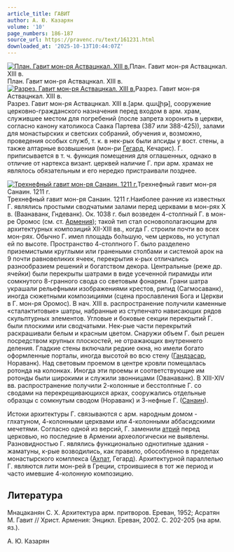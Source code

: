 ```yaml
---
article_title: ГАВИТ
author: А. Ю. Казарян
volume: '10'
page_numbers: 186-187
source_url: https://pravenc.ru/text/161231.html
downloaded_at: '2025-10-13T10:44:07Z'
---
```


[![План. Гавит мон-ря Аствацнкал. XIII в.](https://pravenc.ru/data/892/466/1234/i200.jpg "Кликните для увеличения картинки")](https://pravenc.ru/data/892/466/1234/i400.jpg)План. Гавит мон-ря Аствацнкал. XIII в.  
План. Гавит мон-ря Аствацнкал. XIII в.[![Разрез. Гавит мон-ря Аствацнкал. XIII в.](https://pravenc.ru/data/977/466/1234/i200.jpg "Кликните для увеличения картинки")](https://pravenc.ru/data/977/466/1234/i400.jpg)Разрез. Гавит мон-ря Аствацнкал. XIII в.  
Разрез. Гавит мон-ря Аствацнкал. XIII в.[арм. գավիթ], сооружение церковно-гражданского назначения перед входом в арм. храм, служившее местом для погребений (после запрета хоронить в церкви, согласно канону католикоса Саака Партева (387 или 388-425)), залами для монастырских и светских собраний, обучения и, возможно, проведения особых служб, т. к. в нек-рых были апсиды у вост. стены, а также алтарные возвышения (мон-ри [Гегард](https://pravenc.ru/text/Гегард.html), Кечарис). Г. приписывается в т. ч. функция помещения для оглашенных, однако в отличие от нартекса визант. церквей наличие Г. при арм. храмах не являлось обязательным и его нередко пристраивали позднее.

[![Трехнефный гавит мон-ря Санаин. 1211 г.](https://pravenc.ru/data/909/466/1234/i200.jpg "Кликните для увеличения картинки")](https://pravenc.ru/data/909/466/1234/i400.jpg)Трехнефный гавит мон-ря Санаин. 1211 г.  
Трехнефный гавит мон-ря Санаин. 1211 г.Наиболее ранние из известных Г. являлись простыми сводчатыми залами перед церквами в мон-рях X в. (Ваанаванк, Гндеванк). Ок. 1038 г. был возведен 4-столпный Г. в мон-ре Оромос (см. ст. [Армения](https://pravenc.ru/text/АРМЕНИЯ.html)); такой тип стал основополагающим для архитектурных композиций XII-XIII вв., когда Г. строили почти во всех мон-рях. Обычно Г. имел площадь бо́льшую, чем церковь, но уступал ей по высоте. Пространство 4-столпного Г. было разделено приземистыми круглыми или гранеными столбами и системой арок на 9 почти равновеликих ячеек, перекрытия к-рых отличались разнообразием решений и богатством декора. Центральные (реже др. ячейки) были перекрыты шатрами в виде усеченной пирамиды или сомкнутого 8-гранного свода со световым фонарем. Грани шатра украшали рельефными изображениями крестов, рипид (Сагмосаванк), иногда сюжетными композициями (сцена прославления Бога и Церкви в Г. мон-ря Оромос). В нач. XIII в. распространение получили каменные «сталактитовые» шатры, набранные из ступенчато нависающих рядов скульптурных элементов. Угловые и боковые секции перекрытий Г. были плоскими или сводчатыми. Нек-рые части перекрытий раскрашивали белым и красным цветом. Снаружи объем Г. был решен посредством крупных плоскостей, не отражающих внутреннего деления. Гладкие стены включали редкие окна, но имели богато оформленные порталы, иногда высотой во всю стену ([Гандзасар](https://pravenc.ru/text/Гандзасар.html), Нораванк). Над световым проемом в центре кровли помещалась ротонда на колонках. Иногда эти проемы и соответствующие им ротонды были широкими и служили звонницами (Ованаванк). В XIII-XIV вв. распространение получили 2-колонные и бесстолпные Г. со сводами на перекрещивающихся арках, сооружались отдельные образцы с сомкнутым сводом (Нораванк) и 3-нефные Г. ([Санаин](https://pravenc.ru/text/Санаин.html)).

Истоки архитектуры Г. связываются с арм. народным домом - глхатуном, 4-колонными церквами или 4-колонными аббасидскими мечетями. Согласно одной из версий, Г. заменили [атрий](https://pravenc.ru/text/атрий.html) перед церковью, но последние в Армении археологически не выявлены. Разновидностью Г. являлись функционально однотипные здания - жаматуны, к-рые возводились, как правило, обособленно в пределах монастырского комплекса ([Ахпат](https://pravenc.ru/text/Ахпат.html), Гегард). Архитектурной параллелью Г. являются лити мон-рей в Греции, строившиеся в тот же период и часто имевшие 4-колонную композицию.

## Литература

Мнацаканян С. Х. Архитектура арм. притворов. Ереван, 1952; Асратян М. Гавит // Христ. Армения: Энцикл. Ереван, 2002. С. 202-205 (на арм. яз.).

А. Ю. Казарян
